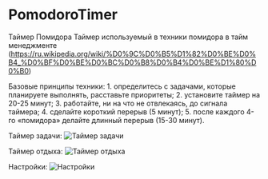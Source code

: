 # PomodoroTimer
Таймер Помидора
Таймер используемый в техники помидора в тайм менеджменте (https://ru.wikipedia.org/wiki/%D0%9C%D0%B5%D1%82%D0%BE%D0%B4_%D0%BF%D0%BE%D0%BC%D0%B8%D0%B4%D0%BE%D1%80%D0%B0)

Базовые принципы техники:
    1. определитесь с задачами, которые планируете выполнять, расставьте приоритеты;
    2. установите таймер на 20-25 минут;
    3. работайте, ни на что не отвлекаясь, до сигнала таймера;
    4. сделайте короткий перерыв (5 минут);
    5. после каждого 4-го «помидора» делайте длинный перерыв (15-30 минут).

Таймер задачи:
![Таймер задачи](https://github.com/ryaboman/PomodoroTimer/assets/50061619/a61523c9-3b02-40b6-b1bb-08a12ddc5d37)

Таймер отдыха:
![Таймер отдыха](https://github.com/ryaboman/PomodoroTimer/assets/50061619/124b3c31-5642-44e8-88a4-561343b9a4e7)

Настройки:
![Настройки](https://github.com/ryaboman/PomodoroTimer/assets/50061619/a65591e3-94c8-4b97-b95f-0fbedbedfa46)
